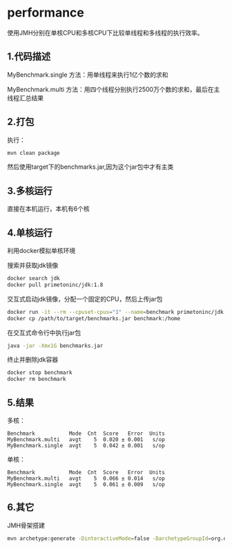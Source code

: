 # performance

使用JMH分别在单核CPU和多核CPU下比较单线程和多线程的执行效率。


## 1.代码描述

MyBenchmark.single 方法：用单线程来执行1亿个数的求和

MyBenchmark.multi 方法：用四个线程分别执行2500万个数的求和，最后在主线程汇总结果


## 2.打包

执行：
```bash
mvn clean package
```

然后使用target下的benchmarks.jar,因为这个jar包中才有主类

## 3.多核运行

直接在本机运行，本机有6个核

## 4.单核运行

利用docker模拟单核环境

搜索并获取jdk镜像
```bash
docker search jdk
docker pull primetoninc/jdk:1.8
```

交互式启动jdk镜像，分配一个固定的CPU，然后上传jar包
```bash
docker run -it --rm --cpuset-cpus="1" --name=benchmark primetoninc/jdk /bin/bash
docker cp /path/to/target/benchmarks.jar benchmark:/home
```

在交互式命令行中执行jar包
```bash
java -jar -Xmx1G benchmarks.jar
```

终止并删除jdk容器
```bash
docker stop benchmark
docker rm benchmark
```

## 5.结果

多核：
```
Benchmark           Mode  Cnt  Score   Error  Units
MyBenchmark.multi   avgt    5  0.020 ± 0.001   s/op
MyBenchmark.single  avgt    5  0.042 ± 0.001   s/op
```

单核：
```
Benchmark           Mode  Cnt  Score   Error  Units
MyBenchmark.multi   avgt    5  0.066 ± 0.014   s/op
MyBenchmark.single  avgt    5  0.061 ± 0.009   s/op
```

## 6.其它
JMH骨架搭建
```bash
mvn archetype:generate -DinteractiveMode=false -DarchetypeGroupId=org.openjdk.jmh -DarchetypeArtifactId=jmh-java-benchmark-archetype -DgroupId=com.itutry -DartifactId=performance -Dversion=1.0
```
